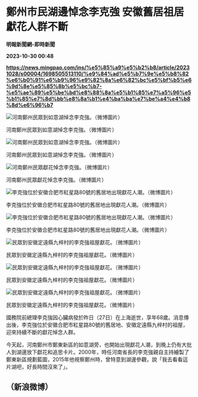 # 鄭州市民湖邊悼念李克強 安徽舊居祖居獻花人群不斷
**明報新聞網-即時新聞**

**2023-10-30 00:48**

**https://news.mingpao.com/ins/%e5%85%a9%e5%b2%b8/article/20231028/s00004/1698505513110/%e9%84%ad%e5%b7%9e%e5%b8%82%e6%b0%91%e6%b9%96%e9%82%8a%e6%82%bc%e5%bf%b5%e6%9d%8e%e5%85%8b%e5%bc%b7-%e5%ae%89%e5%be%bd%e8%88%8a%e5%b1%85%e7%a5%96%e5%b1%85%e7%8d%bb%e8%8a%b1%e4%ba%ba%e7%be%a4%e4%b8%8d%e6%96%b7**

![河南鄭州民眾到如意湖悼念李克強。（微博圖片）](https://fs.mingpao.com/ins/20231028/s00004/a40ff8e2d2fba529d38816526a30e01c.jpg)

河南鄭州民眾到如意湖悼念李克強。（微博圖片）

![河南鄭州民眾到如意湖悼念李克強。（微博圖片）](https://fs.mingpao.com/ins/20231028/s00004/a414f113cc7888cf03b6d1bec9064a7f.jpg)

河南鄭州民眾到如意湖悼念李克強。（微博圖片）

![河南鄭州民眾獻花悼念李克強。（微博圖片）](https://fs.mingpao.com/ins/20231028/s00004/a416a04809b242a337725d06299a00c0.jpg)

河南鄭州民眾獻花悼念李克強。（微博圖片）

![李克強位於安徽合肥市紅星路80號的舊居地出現獻花人潮。（微博圖片）](https://fs.mingpao.com/ins/20231028/s00004/a4192925e537e4d9eb48a71dc1ce0612.jpg)

李克強位於安徽合肥市紅星路80號的舊居地出現獻花人潮。（微博圖片）

![李克強位於安徽合肥市紅星路80號的舊居地出現獻花人潮。（微博圖片）](https://fs.mingpao.com/ins/20231028/s00004/a41d78be9ae659d22014e6aadaef726d.jpg)

李克強位於安徽合肥市紅星路80號的舊居地出現獻花人潮。（微博圖片）

![民眾到安徽定遠縣九梓村的李克強祖屋獻花。（微博圖片）](https://fs.mingpao.com/ins/20231028/s00004/a41ec68ce7d8dd656ed895cb045f0a05.jpg)

民眾到安徽定遠縣九梓村的李克強祖屋獻花。（微博圖片）

![民眾到安徽定遠縣九梓村的李克強祖屋獻花。（微博圖片）](https://fs.mingpao.com/ins/20231028/s00004/a426aa51a97106299885c4362383efdf.jpg)

民眾到安徽定遠縣九梓村的李克強祖屋獻花。（微博圖片）

![民眾到安徽定遠縣九梓村的李克強祖屋獻花。（微博圖片）](https://fs.mingpao.com/ins/20231028/s00004/a9acc432ff5c6872364f90563d613e4e.jpg)

民眾到安徽定遠縣九梓村的李克強祖屋獻花。（微博圖片）

國務院前總理李克強因心臟病發於昨日（27日）在上海逝世，享年68歲。消息傳出後，李克強位於安徽合肥市紅星路80號的舊居地、安徽定遠縣九梓村的祖屋，迎來持續不斷的獻花悼念人群。

今天起，河南鄭州市鄭東新區的如意湖旁，也開始出現獻花人潮，到晚上仍有大批人到湖邊放下獻花和追思卡片。2000年，時任河南省長的李克強親自主持繪製了鄭東新區規劃藍圖，2015年他視察鄭州時，曾特意到湖邊參觀，說「我去看看這片湖吧，好長時間沒來了」。

（新浪微博）
------